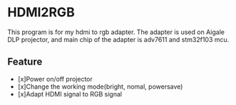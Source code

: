 # HDMI2RGB
This program is for my hdmi to rgb adapter. The adapter is used on Aigale DLP projector, and main chip of the adapter is adv7611 and stm32f103 mcu.
## Feature
- [x]Power on/off projector
- [x]Change the working mode(bright, nomal, powersave)
- [x]Adapt HDMI signal to RGB signal
